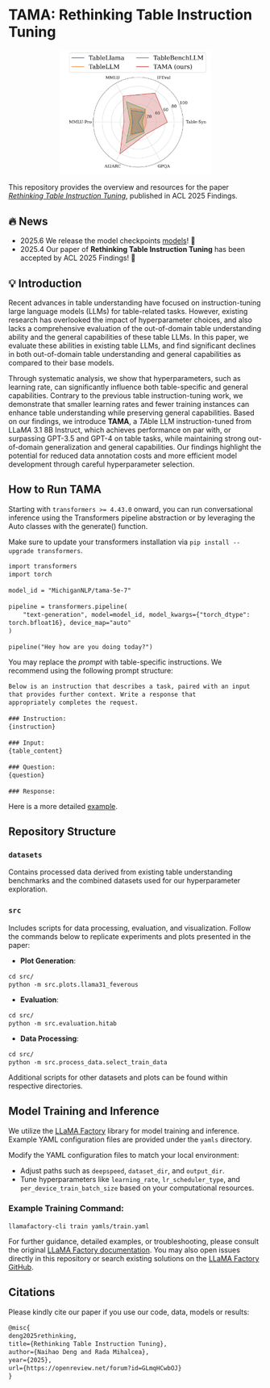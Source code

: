 # TAMA: Rethinking Table Instruction Tuning

<div align="center">
<img src="assets/spider_performance.png" width="300" title="Spider Performance" alt="Spider Performance"/>
</div>

This repository provides the overview and resources for the paper [*Rethinking Table Instruction Tuning*](www.google.com), published in ACL 2025 Findings.


## 🔥 News
 - 2025.6 We release the model checkpoints [models](https://huggingface.co/collections/MichiganNLP/tama-models-684eeb3e7f262362856eccd1)! 🤗
 - 2025.4 Our paper of **Rethinking Table Instruction Tuning** has been accepted by ACL 2025 Findings! 🎉

## 💡 Introduction
Recent advances in table understanding have focused on instruction-tuning large language models (LLMs) for table-related tasks. 
However, existing research has overlooked the impact of hyperparameter choices, and also lacks a comprehensive evaluation of the out-of-domain table understanding ability and the general capabilities of these table LLMs. 
In this paper, we evaluate these abilities in existing table LLMs, and find significant declines in both out-of-domain table understanding and general capabilities as compared to their base models. 

Through systematic analysis, we show that hyperparameters, such as learning rate, can significantly influence both table-specific and general capabilities.
Contrary to the previous table instruction-tuning work, we demonstrate that smaller learning rates and fewer training instances can enhance table understanding while preserving general capabilities.
Based on our findings, we introduce **TAMA**, a *TA*ble LLM instruction-tuned from LLa*MA* 3.1 8B Instruct, which achieves performance on par with, or surpassing GPT-3.5 and GPT-4 on table tasks, while maintaining strong out-of-domain generalization and general capabilities. 
Our findings highlight the potential for reduced data annotation costs and more efficient model development through careful hyperparameter selection.


## How to Run TAMA

Starting with `transformers >= 4.43.0` onward, you can run conversational inference using the Transformers pipeline abstraction or by leveraging the Auto classes with the generate() function.

Make sure to update your transformers installation via `pip install --upgrade transformers`.

```
import transformers
import torch

model_id = "MichiganNLP/tama-5e-7"

pipeline = transformers.pipeline(
    "text-generation", model=model_id, model_kwargs={"torch_dtype": torch.bfloat16}, device_map="auto"
)

pipeline("Hey how are you doing today?")
```

You may replace the *prompt* with table-specific instructions. We recommend using the following prompt structure:

```
Below is an instruction that describes a task, paired with an input that provides further context. Write a response that
appropriately completes the request.

### Instruction:
{instruction}

### Input:
{table_content}

### Question:
{question}

### Response:
```

Here is a more detailed [example](examples/inference.py).

## Repository Structure

### `datasets`
Contains processed data derived from existing table understanding benchmarks and the combined datasets used for our hyperparameter exploration.

### `src`
Includes scripts for data processing, evaluation, and visualization. Follow the commands below to replicate experiments and plots presented in the paper:

- **Plot Generation**:
```
cd src/
python -m src.plots.llama31_feverous
```

- **Evaluation**:
```
cd src/
python -m src.evaluation.hitab
```

- **Data Processing**:
```
cd src/
python -m src.process_data.select_train_data
```

Additional scripts for other datasets and plots can be found within respective directories.


## Model Training and Inference

We utilize the [LLaMA Factory](https://github.com/hiyouga/LLaMA-Factory) library for model training and inference. Example YAML configuration files are provided under the `yamls` directory.

Modify the YAML configuration files to match your local environment:
- Adjust paths such as `deepspeed`, `dataset_dir`, and `output_dir`.
- Tune hyperparameters like `learning_rate`, `lr_scheduler_type`, and `per_device_train_batch_size` based on your computational resources.


### Example Training Command:
```
llamafactory-cli train yamls/train.yaml
```


For further guidance, detailed examples, or troubleshooting, please consult the original [LLaMA Factory documentation](https://github.com/hiyouga/LLaMA-Factory). You may also open issues directly in this repository or search existing solutions on the [LLaMA Factory GitHub](https://github.com/hiyouga/LLaMA-Factory/issues).


## Citations

Please kindly cite our paper if you use our code, data, models or results:

```
@misc{
deng2025rethinking,
title={Rethinking Table Instruction Tuning},
author={Naihao Deng and Rada Mihalcea},
year={2025},
url={https://openreview.net/forum?id=GLmqHCwbOJ}
}
```
